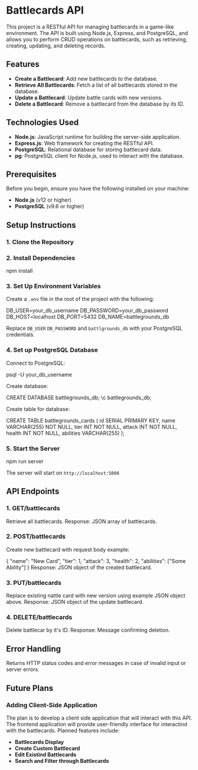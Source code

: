 # Battlecards API

This project is a RESTful API for managing battlecards in a game-like environment. The API is built using Node.js, Express, and PostgreSQL, and allows you to perform CRUD operations on battlecards, such as retrieving, creating, updating, and deleting records.

## Features

- **Create a Battlecard**: Add new battlecards to the database.
- **Retrieve All Battlecards**: Fetch a list of all battlecards stored in the database.
- **Update a Battlecard**: Update battle cards with new versions. 
- **Delete a Battlecard**: Remove a battlecard from the database by its ID.

## Technologies Used

- **Node.js**: JavaScript runtime for building the server-side application.
- **Express.js**: Web framework for creating the RESTful API.
- **PostgreSQL**: Relational database for storing battlecard data.
- **pg**: PostgreSQL client for Node.js, used to interact with the database.

## Prerequisites

Before you begin, ensure you have the following installed on your machine:

- **Node.js** (v12 or higher)
- **PostgreSQL** (v9.6 or higher)

## Setup Instructions

### 1. Clone the Repository

### 2. Install Dependencies

npm install

### 3. Set Up Environment Variables

Create a `.env` file in the root of the project with the following:

DB_USER=your_db_username
DB_PASSWORD=your_db_password
DB_HOST=localhost
DB_PORT=5432
DB_NAME=battlegrounds_db

Replace `DB_USER` `DB_PASSWORD` and `battlgrounds_db` with your PostgreSQL credentials. 

### 4. Set up PostgreSQL Database

Connect to PostgreSQL:

psql -U your_db_username

Create database: 

CREATE DATABASE battlegrounds_db;
\c battlegrounds_db;

Create table for database:

CREATE TABLE battlegrounds_cards (
    id SERIAL PRIMARY KEY,
    name VARCHAR(255) NOT NULL,
    tier INT NOT NULL,
    attack INT NOT NULL,
    health INT NOT NULL,
    abilities VARCHAR(255)
);

### 5. Start the Server

npm run server

The server will start on `http://localhost:5000`

## API Endpoints

### 1. GET/battlecards

Retrieve all battlecards.
Response: JSON array of battlecards. 

### 2. POST/battlecards

Create new battlecard with request body example:

{
    "name": "New Card",
    "tier": 1,
    "attack": 3,
    "health": 2,
    "abilities": ["Some Ability"]
}
Response: JSON object of the created battlecard. 


### 3. PUT/battlecards

Replace existing nattle card with new version using example JSON object above.
Response: JSON object of the update battlecard.  

### 4. DELETE/battlecards

Delete battlecar by it's ID.
Response: Message confirming deletion. 

## Error Handling

Returns HTTP status codes and error messages in case of invalid input or server errors. 

## Future Plans

### Adding Client-Side Application

The plan is to develop a client side application that will interact with this API. The frontend application will provide user-friendly interface for interactind with the battlecards. Planned features include: 

- **Battlecards Display**
- **Create Custom Battlecard**
- **Edit Existind Battlecards**
- **Search and Filter through Battlecards**